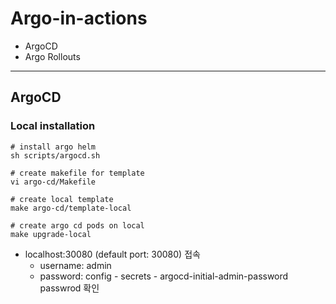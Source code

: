 # Argo-in-actions
- ArgoCD
- Argo Rollouts

---

## ArgoCD
### Local installation
```shell
# install argo helm
sh scripts/argocd.sh

# create makefile for template
vi argo-cd/Makefile

# create local template
make argo-cd/template-local

# create argo cd pods on local
make upgrade-local
```
- localhost:30080 (default port: 30080) 접속
  - username: admin
  - password: config - secrets - argocd-initial-admin-password passwrod 확인